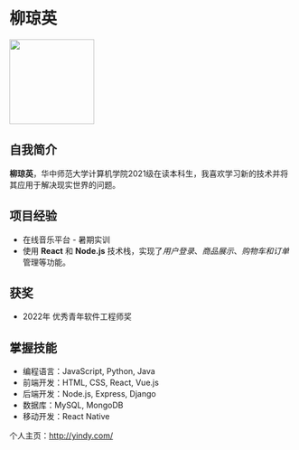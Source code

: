 # 柳琼英
<img src="https://image.baidu.com/search/detail?ct=503316480&z=0&ipn=d&word=%E7%8E%8B%E4%BF%8A%E5%87%AF%E5%9B%BE%E7%89%87&hs=0&pn=3&spn=2&di=7264239678495129601&pi=0&rn=1&tn=baiduimagedetail&is=476862415%2C2969423488&ie=utf-8&oe=utf-8&cl=2&lm=-1&cs=1596160280%2C366298197&os=476862415%2C2969423488&simid=1596160280%2C366298197&adpicid=0&lpn=0&ln=30&fr=ala&fm=&sme=&cg=&bdtype=0&oriquery=%E7%8E%8B%E4%BF%8A%E5%87%AF%E5%9B%BE%E7%89%87&objurl=https%3A%2F%2Fgimg2.baidu.com%2Fimage_search%2Fsrc%3Dhttp%3A%2F%2Fsafe-img.xhscdn.com%2Fbw1%2F039629d1-377d-4dd6-aa46-a617556369eb%3FimageView2%2F2%2Fw%2F1080%2Fformat%2Fjpg%26refer%3Dhttp%3A%2F%2Fsafe-img.xhscdn.com%26app%3D2002%26size%3Df9999%2C10000%26q%3Da80%26n%3D0%26g%3D0n%26fmt%3Dauto%3Fsec%3D1703155907%26t%3D2a5796ba31e6b855daf9f64db48c8bcb&fromurl=ippr_z2C%24qAzdH3FAzdH3Fooo_z%26e3Bxtw5i5g2fi7_z%26e3Bv54AzdH3F1tfv5ej6yAzdH3Ftpj4AzdH3Fmdcvv9kbaaaaaaaaa8adubvj&gsm=&islist=&querylist=&dyTabStr=MCwzLDEsMiw0LDYsNSw4LDcsOQ%3D%3D" width="150" height="150">

## 自我简介
**柳琼英**，华中师范大学计算机学院2021级在读本科生，我喜欢学习新的技术并将其应用于解决现实世界的问题。

## 项目经验
+ 在线音乐平台 - 暑期实训
+ 使用 __React__ 和 __Node.js__ 技术栈，实现了*用户登录*、*商品展示*、*购物车和订单*管理等功能。

## 获奖
+ 2022年 优秀青年软件工程师奖

## 掌握技能
+ 编程语言：JavaScript, Python, Java
+ 前端开发：HTML, CSS, React, Vue.js
+ 后端开发：Node.js, Express, Django
+ 数据库：MySQL, MongoDB
+ 移动开发：React Native

个人主页：<http://yindy.com/>
